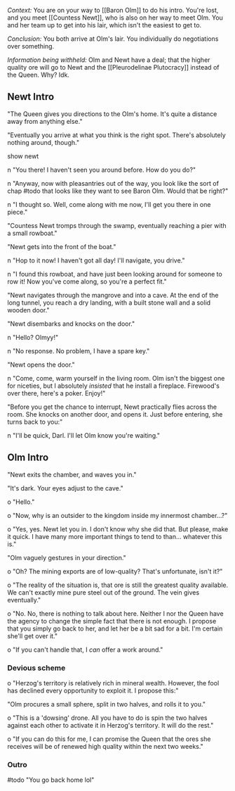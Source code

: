 *Context:* You are on your way to [[Baron Olm]] to do his intro. You're lost, and you meet [[Countess Newt]], who is also on her way to meet Olm. You and her team up to get into his lair, which isn't the easiest to get to.

*Conclusion:* You both arrive at Olm's lair. You individually do negotiations over something.

*Information being withheld:* Olm and Newt have a deal; that the higher quality ore will go to Newt and the [[Pleurodelinae Plutocracy]] instead of the Queen. Why? Idk.
## Newt Intro

"The Queen gives you directions to the OIm's home. It's quite a distance away from anything else."

"Eventually you arrive at what you think is the right spot. There's absolutely nothing around, though."

show newt

n "You there! I haven't seen you around before. How do you do?"

n "Anyway, now with pleasantries out of the way, you look like the sort of chap #todo that looks like they want to see Baron Olm. Would that be right?"

n "I thought so. Well, come along with me now, I'll get you there in one piece."

"Countess Newt tromps through the swamp, eventually reaching a pier with a small rowboat."

"Newt gets into the front of the boat."

n "Hop to it now! I haven't got all day! I'll navigate, you drive."

n "I found this rowboat, and have just been looking around for someone to row it! Now you've come along, so you're a perfect fit."

"Newt navigates through the mangrove and into a cave. At the end of the long tunnel, you reach a dry landing, with a built stone wall and a solid wooden door."

"Newt disembarks and knocks on the door."

n "Hello? Olmyy!"

n "No response. No problem, I have a spare key."

"Newt opens the door."

n "Come, come, warm yourself in the living room. Olm isn't the biggest one for niceties, but I absolutely *insisted* that he install a fireplace. Firewood's over there, here's a poker. Enjoy!"

"Before you get the chance to interrupt, Newt practically flies across the room. She knocks on another door, and opens it. Just before entering, she turns back to you:"

n "I'll be quick, Darl. I'll let Olm know you're waiting."
## Olm Intro
"Newt exits the chamber, and waves you in."

"It's dark. Your eyes adjust to the cave."

o "Hello."

o "Now, why is an outsider to the kingdom inside my innermost chamber...?"

o "Yes, yes. Newt let you in. I don't know why she did that. But please, make it quick. I have many more important things to tend to than... whatever this is."

"Olm vaguely gestures in your direction."

o "Oh? The mining exports are of low-quality? That's unfortunate, isn't it?"

o "The reality of the situation is, that ore is still the greatest quality available. We can't exactly mine pure steel out of the ground. The vein gives eventually."

o "No. No, there is nothing to talk about here. Neither I nor the Queen have the agency to change the simple fact that there is not enough. I propose that you simply go back to her, and let her be a bit sad for a bit. I'm certain she'll get over it."

o "If you can't handle that, I *can* offer a work around."
### Devious scheme
o "Herzog's territory is relatively rich in mineral wealth. However, the fool has declined every opportunity to exploit it. I propose this:"

"Olm procures a small sphere, split in two halves, and rolls it to you."

o "This is a 'dowsing' drone. All you have to do is spin the two halves against each other to activate it in Herzog's territory. It will do the rest."

o "If you can do this for me, I can promise the Queen that the ores she receives will be of renewed high quality within the next two weeks."

### Outro
#todo 
"You go back home lol"